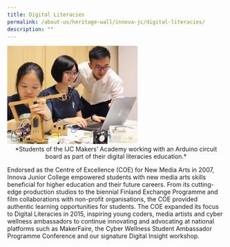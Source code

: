 ```yaml
---
title: Digital Literacies
permalink: /about-us/heritage-wall/innova-jc/digital-literacies/
description: ""
---
```

<img src="/images/innovajc5.jpg" style="width:60%">

<center>*Students of the IJC Makers’ Academy working with an Arduino circuit board as part of their digital literacies education.*
</center>

Endorsed as the Centre of Excellence (COE) for New Media Arts in 2007, Innova Junior College empowered students with new media arts skills beneficial for higher education and their future careers. From its cutting-edge production studios to the biennial Finland Exchange Programme and film collaborations with non-profit organisations, the COE provided authentic learning opportunities for students. The COE expanded its focus to Digital Literacies in 2015, inspiring young coders, media artists and cyber wellness ambassadors to continue innovating and advocating at national platforms such as MakerFaire, the Cyber Wellness Student Ambassador Programme Conference and our signature Digital Insight workshop.